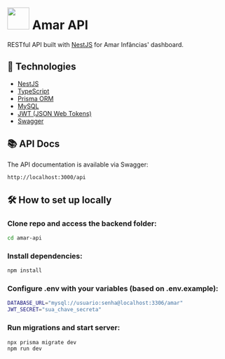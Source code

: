 # <img src="./src/assets/images/favicon.ico" style="width: 50px"> Amar API

RESTful API built with [NestJS](https://nestjs.com/) for Amar Infâncias' dashboard.

## 🚀 Technologies

- [NestJS](https://nestjs.com/)
- [TypeScript](https://www.typescriptlang.org/)
- [Prisma ORM](https://www.prisma.io/)
- [MySQL](https://www.mysql.com/)
- [JWT (JSON Web Tokens)](https://jwt.io/)
- [Swagger](https://swagger.io/)

## 📚 API Docs

The API documentation is available via Swagger:

```Bash
http://localhost:3000/api
```

## 🛠️ How to set up locally

### Clone repo and access the backend folder:

```bash
cd amar-api
```

### Install dependencies:

```Bash
npm install
```

### Configure .env with your variables (based on .env.example):

```Bash
DATABASE_URL="mysql://usuario:senha@localhost:3306/amar"
JWT_SECRET="sua_chave_secreta"
```

### Run migrations and start server:

```Bash
npx prisma migrate dev
npm run dev
```
